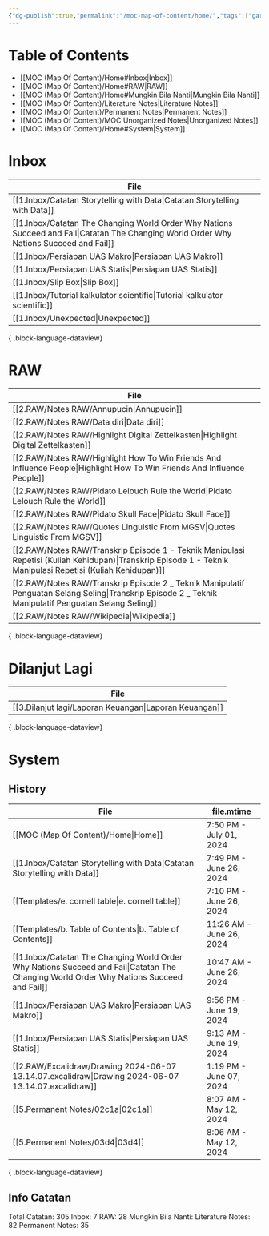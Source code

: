 ```yaml
---
{"dg-publish":true,"permalink":"/moc-map-of-content/home/","tags":["gardenEntry"]}
---
```



# Table of Contents
- [[MOC (Map Of Content)/Home#Inbox\|Inbox]]
- [[MOC (Map Of Content)/Home#RAW\|RAW]]
- [[MOC (Map Of Content)/Home#Mungkin Bila Nanti\|Mungkin Bila Nanti]]
- [[MOC (Map Of Content)/Literature Notes\|Literature Notes]]
- [[MOC (Map Of Content)/Permanent Notes\|Permanent Notes]]
- [[MOC (Map Of Content)/MOC Unorganized Notes\|Unorganized Notes]]
- [[MOC (Map Of Content)/Home#System\|System]]


# Inbox
| File                                                                                                                                        |
| ------------------------------------------------------------------------------------------------------------------------------------------- |
| [[1.Inbox/Catatan Storytelling with Data\|Catatan Storytelling with Data]]                                                               |
| [[1.Inbox/Catatan The Changing World Order Why Nations Succeed and Fail\|Catatan The Changing World Order Why Nations Succeed and Fail]] |
| [[1.Inbox/Persiapan UAS Makro\|Persiapan UAS Makro]]                                                                                     |
| [[1.Inbox/Persiapan UAS Statis\|Persiapan UAS Statis]]                                                                                   |
| [[1.Inbox/Slip Box\|Slip Box]]                                                                                                           |
| [[1.Inbox/Tutorial kalkulator scientific\|Tutorial kalkulator scientific]]                                                               |
| [[1.Inbox/Unexpected\|Unexpected]]                                                                                                       |

{ .block-language-dataview}
# RAW
| File                                                                                                                                                            |
| --------------------------------------------------------------------------------------------------------------------------------------------------------------- |
| [[2.RAW/Notes RAW/Annupucin\|Annupucin]]                                                                                                                     |
| [[2.RAW/Notes RAW/Data diri\|Data diri]]                                                                                                                     |
| [[2.RAW/Notes RAW/Highlight Digital Zettelkasten\|Highlight Digital Zettelkasten]]                                                                           |
| [[2.RAW/Notes RAW/Highlight How To Win Friends And Influence People\|Highlight How To Win Friends And Influence People]]                                     |
| [[2.RAW/Notes RAW/Pidato Lelouch Rule the World\|Pidato Lelouch Rule the World]]                                                                             |
| [[2.RAW/Notes RAW/Pidato Skull Face\|Pidato Skull Face]]                                                                                                     |
| [[2.RAW/Notes RAW/Quotes Linguistic From MGSV\|Quotes Linguistic From MGSV]]                                                                                 |
| [[2.RAW/Notes RAW/Transkrip Episode 1 - Teknik Manipulasi Repetisi (Kuliah Kehidupan)\|Transkrip Episode 1 - Teknik Manipulasi Repetisi (Kuliah Kehidupan)]] |
| [[2.RAW/Notes RAW/Transkrip Episode 2 _ Teknik Manipulatif Penguatan Selang Seling\|Transkrip Episode 2 _ Teknik Manipulatif Penguatan Selang Seling]]       |
| [[2.RAW/Notes RAW/Wikipedia\|Wikipedia]]                                                                                                                     |

{ .block-language-dataview}

# Dilanjut Lagi
| File                                                      |
| --------------------------------------------------------- |
| [[3.Dilanjut lagi/Laporan Keuangan\|Laporan Keuangan]] |

{ .block-language-dataview}


# System
## History
| File                                                                                                                                        | file.mtime               |
| ------------------------------------------------------------------------------------------------------------------------------------------- | ------------------------ |
| [[MOC (Map Of Content)/Home\|Home]]                                                                                                      | 7:50 PM - July 01, 2024  |
| [[1.Inbox/Catatan Storytelling with Data\|Catatan Storytelling with Data]]                                                               | 7:49 PM - June 26, 2024  |
| [[Templates/e. cornell table\|e. cornell table]]                                                                                         | 7:10 PM - June 26, 2024  |
| [[Templates/b. Table of Contents\|b. Table of Contents]]                                                                                 | 11:26 AM - June 26, 2024 |
| [[1.Inbox/Catatan The Changing World Order Why Nations Succeed and Fail\|Catatan The Changing World Order Why Nations Succeed and Fail]] | 10:47 AM - June 26, 2024 |
| [[1.Inbox/Persiapan UAS Makro\|Persiapan UAS Makro]]                                                                                     | 9:56 PM - June 19, 2024  |
| [[1.Inbox/Persiapan UAS Statis\|Persiapan UAS Statis]]                                                                                   | 9:13 AM - June 19, 2024  |
| [[2.RAW/Excalidraw/Drawing 2024-06-07 13.14.07.excalidraw\|Drawing 2024-06-07 13.14.07.excalidraw]]                                      | 1:19 PM - June 07, 2024  |
| [[5.Permanent Notes/02c1a\|02c1a]]                                                                                                       | 8:07 AM - May 12, 2024   |
| [[5.Permanent Notes/03d4\|03d4]]                                                                                                         | 8:06 AM - May 12, 2024   |

{ .block-language-dataview}

## Info Catatan
Total Catatan: 305
Inbox: 7
RAW: 28
Mungkin Bila Nanti:
Literature Notes: 82
Permanent Notes: 35

